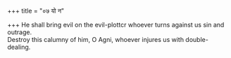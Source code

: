 +++
title = "०७ यो न"

+++
He shall bring evil on the evil-plottcr whoever turns against us sin and outrage.  
     Destroy this calumny of him, O Agni, whoever injures us with double-dealing.